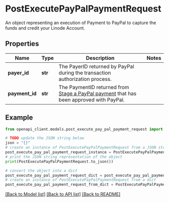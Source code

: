 # PostExecutePayPalPaymentRequest

An object representing an execution of Payment to PayPal to capture the funds and credit your Linode Account.

## Properties

Name | Type | Description | Notes
------------ | ------------- | ------------- | -------------
**payer_id** | **str** | The PayerID returned by PayPal during the transaction authorization process. | 
**payment_id** | **str** | The PaymentID returned from [Stage a PayPal payment](https://techdocs.akamai.com/linode-api/reference/post-pay-pal-payment) that has been approved with PayPal. | 

## Example

```python
from openapi_client.models.post_execute_pay_pal_payment_request import PostExecutePayPalPaymentRequest

# TODO update the JSON string below
json = "{}"
# create an instance of PostExecutePayPalPaymentRequest from a JSON string
post_execute_pay_pal_payment_request_instance = PostExecutePayPalPaymentRequest.from_json(json)
# print the JSON string representation of the object
print(PostExecutePayPalPaymentRequest.to_json())

# convert the object into a dict
post_execute_pay_pal_payment_request_dict = post_execute_pay_pal_payment_request_instance.to_dict()
# create an instance of PostExecutePayPalPaymentRequest from a dict
post_execute_pay_pal_payment_request_from_dict = PostExecutePayPalPaymentRequest.from_dict(post_execute_pay_pal_payment_request_dict)
```
[[Back to Model list]](../README.md#documentation-for-models) [[Back to API list]](../README.md#documentation-for-api-endpoints) [[Back to README]](../README.md)


